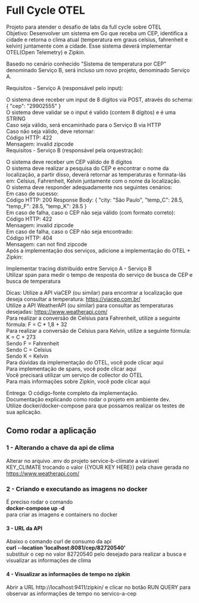 # Full Cycle OTEL
Projeto para atender o desafio de labs da full cycle sobre OTEL  
Objetivo: Desenvolver um sistema em Go que receba um CEP, identifica a cidade e retorna o clima atual (temperatura em graus celsius, fahrenheit e kelvin) juntamente com a cidade. Esse sistema deverá implementar OTEL(Open Telemetry) e Zipkin.

Basedo no cenário conhecido "Sistema de temperatura por CEP" denominado Serviço B, será incluso um novo projeto, denominado Serviço A.

Requisitos - Serviço A (responsável pelo input):

O sistema deve receber um input de 8 dígitos via POST, através do schema:  { "cep": "29902555" }  
O sistema deve validar se o input é valido (contem 8 dígitos) e é uma STRING  
Caso seja válido, será encaminhado para o Serviço B via HTTP  
Caso não seja válido, deve retornar:  
Código HTTP: 422  
Mensagem: invalid zipcode  
Requisitos - Serviço B (responsável pela orquestração):  

O sistema deve receber um CEP válido de 8 digitos  
O sistema deve realizar a pesquisa do CEP e encontrar o nome da localização, a partir disso, deverá retornar as temperaturas e formata-lás em: Celsius, Fahrenheit, Kelvin juntamente com o nome da localização.  
O sistema deve responder adequadamente nos seguintes cenários:  
Em caso de sucesso:  
Código HTTP: 200
Response Body: { "city: "São Paulo", "temp_C": 28.5, "temp_F": 28.5, "temp_K": 28.5 }  
Em caso de falha, caso o CEP não seja válido (com formato correto):  
Código HTTP: 422  
Mensagem: invalid zipcode  
Em caso de falha, caso o CEP não seja encontrado:  
Código HTTP: 404  
Mensagem: can not find zipcode  
Após a implementação dos serviços, adicione a implementação do OTEL + Zipkin:

Implementar tracing distribuído entre Serviço A - Serviço B  
Utilizar span para medir o tempo de resposta do serviço de busca de CEP e busca de temperatura  

Dicas:
Utilize a API viaCEP (ou similar) para encontrar a localização que deseja consultar a temperatura: https://viacep.com.br/  
Utilize a API WeatherAPI (ou similar) para consultar as temperaturas desejadas: https://www.weatherapi.com/  
Para realizar a conversão de Celsius para Fahrenheit, utilize a seguinte fórmula: F = C * 1,8 + 32  
Para realizar a conversão de Celsius para Kelvin, utilize a seguinte fórmula: K = C + 273  
Sendo F = Fahrenheit  
Sendo C = Celsius  
Sendo K = Kelvin  
Para dúvidas da implementação do OTEL, você pode clicar aqui  
Para implementação de spans, você pode clicar aqui  
Você precisará utilizar um serviço de collector do OTEL  
Para mais informações sobre Zipkin, você pode clicar aqui  

Entrega:
O código-fonte completo da implementação.  
Documentação explicando como rodar o projeto em ambiente dev.  
Utilize docker/docker-compose para que possamos realizar os testes de sua aplicação.  

## Como rodar a aplicação

### 1 - Alterando a chave da api de clima  
  
Alterar no arquivo .env do projeto service-b-climate a váriavel KEY_CLIMATE trocando o valor {{YOUR KEY HERE}} pela 
chave gerada no https://www.weatherapi.com/

### 2 - Criando e executando as imagens no docker  
  
É preciso rodar o comando  
<b>docker-compose up -d</b>  
para criar as imagens e containers no docker


#### 3 - URL da API
  
Abaixo o comando curl de consumo da api  
<b>curl --location 'localhost:8081/cep/82720540'</b>  
substituir o cep no valor 82720540 pelo desejado para realizar a busca e visualizar as informações de clima

#### 4 - Visualizar as informações de tempo no zipkin
  
Abrir a URL http://localhost:9411/zipkin/ e clicar no botão RUN QUERY para observar as informações de tempo 
no servico-a-cep

